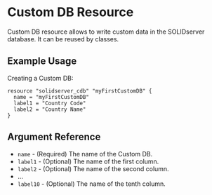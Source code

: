 # Custom DB Resource

Custom DB resource allows to write custom data in the SOLIDserver database. It can be reused by classes.

## Example Usage

Creating a Custom DB:
```
resource "solidserver_cdb" "myFirstCustomDB" {
  name = "myFirstCustomDB"
  label1 = "Country Code"
  label2 = "Country Name"
}
```

## Argument Reference

* `name` - (Required) The name of the Custom DB.
* `label1` - (Optional) The name of the first column.
* `label2` - (Optional) The name of the second column.
* ...
* `label10` - (Optional) The name of the tenth column.
